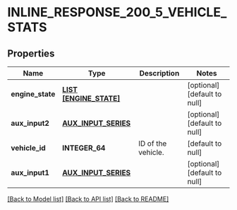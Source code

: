 # INLINE_RESPONSE_200_5_VEHICLE_STATS

## Properties
Name | Type | Description | Notes
------------ | ------------- | ------------- | -------------
**engine_state** | [**LIST [ENGINE_STATE]**](EngineState.md) |  | [optional] [default to null]
**aux_input2** | [**AUX_INPUT_SERIES**](AuxInputSeries.md) |  | [optional] [default to null]
**vehicle_id** | **INTEGER_64** | ID of the vehicle. | [default to null]
**aux_input1** | [**AUX_INPUT_SERIES**](AuxInputSeries.md) |  | [optional] [default to null]

[[Back to Model list]](../README.md#documentation-for-models) [[Back to API list]](../README.md#documentation-for-api-endpoints) [[Back to README]](../README.md)


